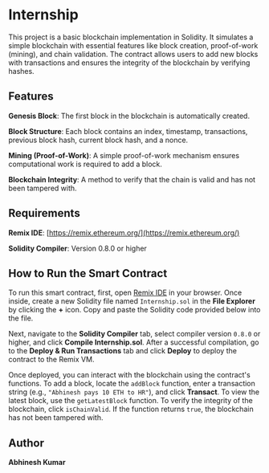 
# Internship

This project is a basic blockchain implementation in Solidity. It simulates a simple blockchain with essential features like block creation, proof-of-work (mining), and chain validation. The contract allows users to add new blocks with transactions and ensures the integrity of the blockchain by verifying hashes.

## Features

 **Genesis Block**: The first block in the blockchain is automatically created.

 **Block Structure**: Each block contains an index, timestamp, transactions, previous block hash, current block hash, and a nonce.

 **Mining (Proof-of-Work)**: A simple proof-of-work mechanism ensures computational work is required to add a block.

 **Blockchain Integrity**: A method to verify that the chain is valid and has not been tampered with.

## Requirements

 **Remix IDE**: [https://remix.ethereum.org/](https://remix.ethereum.org/)

 **Solidity Compiler**: Version 0.8.0 or higher

## How to Run the Smart Contract

To run this smart contract, first, open [Remix IDE](https://remix.ethereum.org/) in your browser. Once inside, create a new Solidity file named `Internship.sol` in the **File Explorer** by clicking the **+** icon. Copy and paste the Solidity code provided below into the file. 

Next, navigate to the **Solidity Compiler** tab, select compiler version `0.8.0` or higher, and click **Compile Internship.sol**. After a successful compilation, go to the **Deploy & Run Transactions** tab and click **Deploy** to deploy the contract to the Remix VM.

Once deployed, you can interact with the blockchain using the contract's functions. To add a block, locate the `addBlock` function, enter a transaction string (e.g., `"Abhinesh pays 10 ETH to HR"`), and click **Transact**. To view the latest block, use the `getLatestBlock` function. To verify the integrity of the blockchain, click `isChainValid`. If the function returns `true`, the blockchain has not been tampered with.

## Author
**Abhinesh Kumar**
